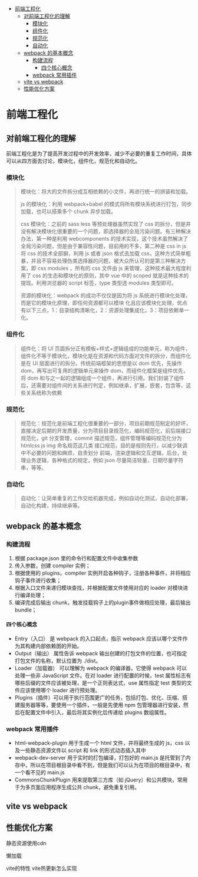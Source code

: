 - [前端工程化](#前端工程化)
  - [对前端工程化的理解](#对前端工程化的理解)
    - [模块化](#模块化)
    - [组件化](#组件化)
    - [规范化](#规范化)
    - [自动化](#自动化)
  - [webpack 的基本概念](#webpack-的基本概念)
    - [构建流程](#构建流程)
      - [四个核心概念](#四个核心概念)
    - [webpack 常用插件](#webpack-常用插件)
  - [vite vs webpack](#vite-vs-webpack)
  - [性能优化方案](#性能优化方案)

# 前端工程化

## 对前端工程化的理解

前端工程化是为了提高开发过程中的开发效率，减少不必要的重复工作时间，具体可以从四方面去讨论，模块化，组件化，规范化和自动化。

### 模块化

> 模块化：将大的文件拆分成互相依赖的小文件，再进行统一的拼装和加载。
>
> js 的模块化：利用 webpack+babel 的模式将所有模块系统进行打包，同步加载，也可以搭乘多个 chunk 异步加载。
>
> css 模块化：之前的 sass less 等预处理器虽然实现了 css 的拆分，但是并没有解决模块化很重要的一个问题，即选择器的全局污染问题。有三种解决办法，第一种是利用 webcomponents 的技术实现，这个技术虽然解决了全局污染问题，但是由于兼容性问题，目前用的不多，第二种是 css in js 将 css 的技术全部摒，利用 js 或者 json 格式去加载 css，这种方式简单粗暴，并且不容易处理伪类选择器的问题，被大众所认可的是第三种解决方案，即 css modules ，所有的 css 文件由 js 来管理，这种技术最大程度利用了 css 的生态和模块化的原则，其中 vue 中的 scoped 就是这种技术的提现。利用浏览器的 script 标签，type 类型选 modules 类型即可。
>
> 资源的模块化：webpack 的成功不仅仅是因为将 js 系统进行模块化处理，而是它的模块化原理，即任何资源都可以模块
> 化且应该模块化处理，优点有以下三点，1：目录结构清晰化，2：资源处理集成化，3：项目依赖单一化。

### 组件化

> 组件化：将 UI 页面拆分正有模板+样式+逻辑组成的功能单元，称为组件，组件化不等于模块化，模块化是在资源和代码方面对文件的拆分，而组件化是在 UI 层面进行的拆分。传统前端框架的思想是以 dom 优先，先操作 dom，再写出可复用的逻辑单元来操作 dom，而组件化框架是组件优先，将 dom 和与之一起的逻辑组成一个组件，再进行引用。我们封装了组件后，还需要对组件间的关系进行判定，例如继承，扩展，嵌套，包含等，这些关系统称为依赖

### 规范化

> 规范化：规范化是前端工程化很重要的一部分，项目前期规范制定的好坏，直接决定后期的开发质量，分为项目目录规范化，编码规范化，前后端接口规范化，git 分支管理，commit 描述规范，组件管理等编码规范化分为 htmlcss js img 命名规范这几类 接口规范，目的是规则先行，以减少联调中不必要的问题和麻烦，自责划分 前端，渲染逻辑和交互逻辑，后台，处理业务逻辑，各种格式的规定，例如 json 尽量简洁轻量，日期尽量字符串，等等。

### 自动化

> 自动化：让简单重复的工作交给机器完成，例如自动化测试，自动化部署，自动化构建，持续继承等。

## webpack 的基本概念

### 构建流程
1. 根据 package.json 里的命令行和配置文件中收集参数
2. 传入参数，创建 compiler 实例；
3. 根据使用的 plugins，compiler 实例开启各种钩子，注册各种事件，并将相应钩子事件进行收集；
4. 根据入口文件来递归模块查找，并根据配置文件使用对应的 loader 对模块进行编译处理；
5. 编译完成后输出 chunk，触发挂载钩子上的plugin事件做相应处理，最后输出 bundle；

#### 四个核心概念
- Entry（入口） 是 webpack 的入口起点，指示 webpack 应该以哪个文件作为其构建内部依赖图的开始。
- Output（输出） 属性告诉 webpack 输出创建的打包文件的位置，也可指定打包文件的名称，默认位置为 ./dist。
- Loader（加载器） 可以理解为 webpack 的编译器，它使得 webpack 可以处理一些非 JavaScript 文件。在对 loader 进行配置的时候，test 属性标志有哪些后缀的文件应该被处理，是一个正则表达式，use 属性指定 test 类型的文件应该使用哪个 loader 进行预处理。
- Plugins（插件）可以用于执行范围更广的任务，包括打包、优化、压缩、搭建服务器等等，要使用一个插件，一般是先使用 npm 包管理器进行安装，然后在配置文件中引入，最后将其实例化后传递给 plugins 数组属性。

### webpack 常用插件
- html-webpack-plugin 用于生成一个 html 文件，并将最终生成的 js，css 以及一些静态资源文件以 script 和 link 的形式动态插入其中
- webpack-dev-server 用于实时的打包编译，打包好的 main.js 是托管到了内存中，所以在项目根目录中看不到，但是我们可以认为在项目的根目录中，有一个看不见的 main.js
- CommonsChunkPlugin 用来提取第三方库（如 jQuery）和公共模块，常用于为多页面应用程序生成公共 chunk，避免重复引用。

## vite vs webpack


##  性能优化方案

静态资源使用cdn

懒加载


  vite的特性
vite热更新怎么实现